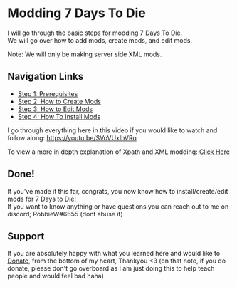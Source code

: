 # Modding 7 Days To Die
I will go through the basic steps for modding 7 Days To Die.   
We will go over how to add mods, create mods, and edit mods.   

Note: We will only be making server side XML mods.
## Navigation Links
+ [Step 1: Prerequisites](..//main/Sections/prerequisties.md)
+ [Step 2: How to Create Mods](..//main/Sections/create.md)
+ [Step 3: How to Edit Mods](..//main/Sections/edit.md)
+ [Step 4: How To Install Mods](..//main/Sections/modInstall.md)     
 
I go through everything here in this video if you would like to watch and follow along: https://youtu.be/SVoVUxIhVRo
 
To view a more in depth explanation of Xpath and XML modding: [Click Here](..//main/Sections/xpaths.md)
## Done!
If you've made it this far, congrats, you now know how to install/create/edit mods for 7 Days to Die!   
If you want to know anything or have questions you can reach out to me on discord; RobbieW#6655 (dont abuse it)
## Support
If you are absolutely happy with what you learned here and would like to [Donate](https://streamlabs.com/robbiew1337/tip), from the bottom of my heart, Thankyou <3
(on that note, if you do donate, please don't go overboard as I am just doing this to help teach people and would feel bad haha)
